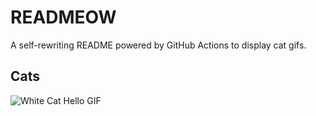 # READMEOW

A self-rewriting README powered by GitHub Actions to display cat gifs.

## Cats

![White Cat Hello GIF](https://media1.giphy.com/media/v1.Y2lkPTlhY2QwMmRhdWkycTA2eGpobXd1MWd3MW5xeWZxZXA2YXUweHE1OGo0d2hoa2hmdCZlcD12MV9naWZzX3NlYXJjaCZjdD1n/vFKqnCdLPNOKc/200.gif)
